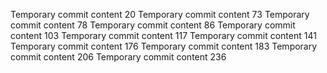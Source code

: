 Temporary commit content 20
Temporary commit content 73
Temporary commit content 78
Temporary commit content 86
Temporary commit content 103
Temporary commit content 117
Temporary commit content 141
Temporary commit content 176
Temporary commit content 183
Temporary commit content 206
Temporary commit content 236
